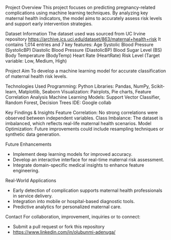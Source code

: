 Project Overview
This project focuses on predicting pregnancy-related complications using machine learning techniques. By analyzing key maternal health indicators, the model aims to accurately assess risk levels and support early intervention strategies.

Dataset Information
The dataset used was sourced from UC Irvine repository https://archive.ics.uci.edu/dataset/863/maternal+health+risk 
It contains 1,014 entries and 7 key features:
Age
Systolic Blood Pressure (SystolicBP)
Diastolic Blood Pressure (DiastolicBP)
Blood Sugar Level (BS)
Body Temperature (BodyTemp)
Heart Rate (HeartRate)
Risk Level (Target variable: Low, Medium, High)

Project Aim
To develop a machine learning model for accurate classification of maternal health risk levels.

Technologies Used
Programming: Python
Libraries: Pandas, NumPy, Scikit-learn, Matplotlib, Seaborn
Visualization: Pairplots, Pie charts, Feature Correlation Analysis
Machine Learning Models: Support Vector Classifier, Random Forest, Decision Trees
IDE: Google collab

Key Findings & Insights
Feature Correlation: No strong correlations were observed between independent variables.
Class Imbalance: The dataset is imbalanced, which reflects real-life maternal health scenarios.
Model Optimization: Future improvements could include resampling techniques or synthetic data generation.

Future Enhancements 
- Implement deep learning models for improved accuracy.
- Develop an interactive interface for real-time maternal risk assessment.
- Integrate domain-specific medical insights to enhance feature engineering.

Real-World Applications 
- Early detection of complication supports maternal health professionals in service delivery.
- Integration into mobile or hospital-based diagnostic tools.
- Predictive analytics for personalized maternal care.

Contact
For collaboration, improvement, inquiries or to connect:
- Submit a pull request or fork this repository
- https://www.linkedin.com/in/olubunmi-adenuga/
